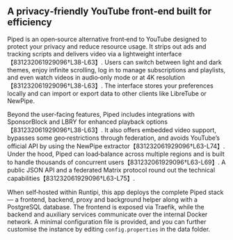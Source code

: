 ## A privacy‑friendly YouTube front‑end built for efficiency

Piped is an open‑source alternative front‑end to YouTube designed to protect your privacy and reduce resource usage.  It strips out ads and tracking scripts and delivers video via a lightweight interface【831232061929096†L38-L63】.  Users can switch between light and dark themes, enjoy infinite scrolling, log in to manage subscriptions and playlists, and even watch videos in audio‑only mode or at 4K resolution【831232061929096†L38-L63】.  The interface stores your preferences locally and can import or export data to other clients like LibreTube or NewPipe.

Beyond the user‑facing features, Piped includes integrations with SponsorBlock and LBRY for enhanced playback options【831232061929096†L38-L63】.  It also offers embedded video support, bypasses some geo‑restrictions through federation, and avoids YouTube’s official API by using the NewPipe extractor【831232061929096†L63-L74】.  Under the hood, Piped can load‑balance across multiple regions and is built to handle thousands of concurrent users【831232061929096†L63-L69】.  A public JSON API and a federated Matrix protocol round out the technical capabilities【831232061929096†L63-L75】.

When self‑hosted within Runtipi, this app deploys the complete Piped stack — a frontend, backend, proxy and background helper along with a PostgreSQL database.  The frontend is exposed via Traefik, while the backend and auxiliary services communicate over the internal Docker network.  A minimal configuration file is provided, and you can further customise the instance by editing `config.properties` in the data folder.